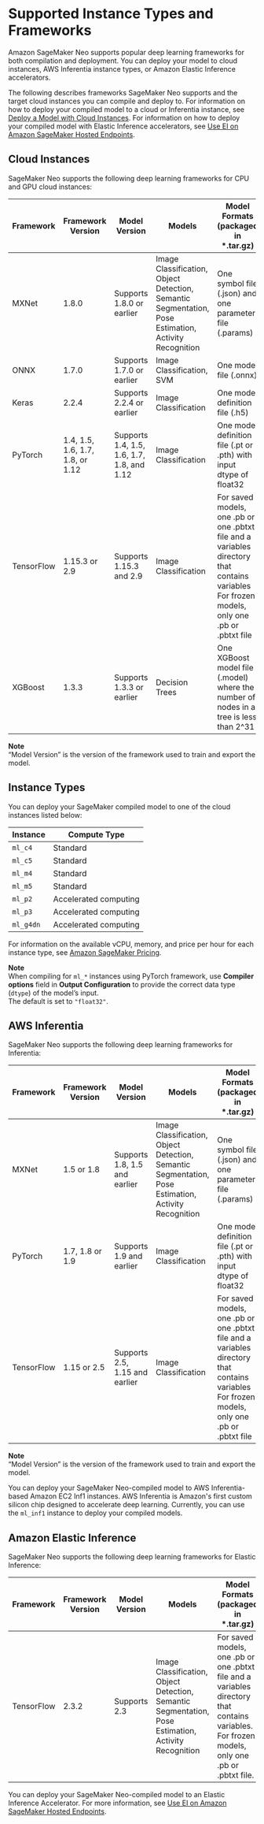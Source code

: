 # Supported Instance Types and Frameworks<a name="neo-supported-cloud"></a>

Amazon SageMaker Neo supports popular deep learning frameworks for both compilation and deployment\. You can deploy your model to cloud instances, AWS Inferentia instance types, or Amazon Elastic Inference accelerators\.

The following describes frameworks SageMaker Neo supports and the target cloud instances you can compile and deploy to\. For information on how to deploy your compiled model to a cloud or Inferentia instance, see [Deploy a Model with Cloud Instances](https://docs.aws.amazon.com/sagemaker/latest/dg/neo-deployment-hosting-services.html)\. For information on how to deploy your compiled model with Elastic Inference accelerators, see [Use EI on Amazon SageMaker Hosted Endpoints](ei-endpoints.md)\.

## Cloud Instances<a name="neo-supported-cloud-instances"></a>

SageMaker Neo supports the following deep learning frameworks for CPU and GPU cloud instances: 


| Framework | Framework Version | Model Version | Models | Model Formats \(packaged in \*\.tar\.gz\) | Toolkits | 
| --- | --- | --- | --- | --- | --- | 
| MXNet | 1\.8\.0 | Supports 1\.8\.0 or earlier | Image Classification, Object Detection, Semantic Segmentation, Pose Estimation, Activity Recognition | One symbol file \(\.json\) and one parameter file \(\.params\) | GluonCV v0\.8\.0 | 
| ONNX | 1\.7\.0 | Supports 1\.7\.0 or earlier | Image Classification, SVM | One model file \(\.onnx\) |  | 
| Keras | 2\.2\.4 | Supports 2\.2\.4 or earlier | Image Classification | One model definition file \(\.h5\) |  | 
| PyTorch | 1\.4, 1\.5, 1\.6, 1\.7, 1\.8, or 1\.12 | Supports 1\.4, 1\.5, 1\.6, 1\.7, 1\.8, and 1\.12 | Image Classification | One model definition file \(\.pt or \.pth\) with input dtype of float32 |  | 
| TensorFlow | 1\.15\.3 or 2\.9 | Supports 1\.15\.3 and 2\.9 | Image Classification | For saved models, one \.pb or one \.pbtxt file and a variables directory that contains variables For frozen models, only one \.pb or \.pbtxt file |  | 
| XGBoost | 1\.3\.3 | Supports 1\.3\.3 or earlier | Decision Trees | One XGBoost model file \(\.model\) where the number of nodes in a tree is less than 2^31 |  | 

**Note**  
“Model Version” is the version of the framework used to train and export the model\. 

## Instance Types<a name="neo-supported-cloud-instances-types"></a>

 You can deploy your SageMaker compiled model to one of the cloud instances listed below: 


| Instance | Compute Type | 
| --- | --- | 
| `ml_c4` | Standard | 
| `ml_c5` | Standard | 
| `ml_m4` | Standard | 
| `ml_m5` | Standard | 
| `ml_p2` | Accelerated computing | 
| `ml_p3` | Accelerated computing | 
| `ml_g4dn` | Accelerated computing | 

 For information on the available vCPU, memory, and price per hour for each instance type, see [Amazon SageMaker Pricing](https://aws.amazon.com/sagemaker/pricing/)\. 

**Note**  
When compiling for `ml_*` instances using PyTorch framework, use **Compiler options** field in **Output Configuration** to provide the correct data type \(`dtype`\) of the model’s input\.  
The default is set to `"float32"`\.

## AWS Inferentia<a name="neo-supported-inferentia"></a>

 SageMaker Neo supports the following deep learning frameworks for Inferentia: 


| Framework | Framework Version | Model Version | Models | Model Formats \(packaged in \*\.tar\.gz\) | Toolkits | 
| --- | --- | --- | --- | --- | --- | 
| MXNet | 1\.5 or 1\.8  | Supports 1\.8, 1\.5 and earlier | Image Classification, Object Detection, Semantic Segmentation, Pose Estimation, Activity Recognition | One symbol file \(\.json\) and one parameter file \(\.params\) | GluonCV v0\.8\.0 | 
| PyTorch | 1\.7, 1\.8 or 1\.9 | Supports 1\.9 and earlier | Image Classification | One model definition file \(\.pt or \.pth\) with input dtype of float32 |  | 
| TensorFlow | 1\.15 or 2\.5 | Supports 2\.5, 1\.15 and earlier | Image Classification | For saved models, one \.pb or one \.pbtxt file and a variables directory that contains variables For frozen models, only one \.pb or \.pbtxt file |  | 

**Note**  
 “Model Version” is the version of the framework used to train and export the model\. 

You can deploy your SageMaker Neo\-compiled model to AWS Inferentia\-based Amazon EC2 Inf1 instances\. AWS Inferentia is Amazon's first custom silicon chip designed to accelerate deep learning\. Currently, you can use the `ml_inf1` instance to deploy your compiled models\. 

## Amazon Elastic Inference<a name="neo-supported-ei"></a>

SageMaker Neo supports the following deep learning frameworks for Elastic Inference:


| Framework | Framework Version | Model Version | Models | Model Formats \(packaged in \*\.tar\.gz\) | 
| --- | --- | --- | --- | --- | 
| TensorFlow | 2\.3\.2 | Supports 2\.3 | Image Classification, Object Detection, Semantic Segmentation, Pose Estimation, Activity Recognition | For saved models, one \.pb or one \.pbtxt file and a variables directory that contains variables\. For frozen models, only one \.pb or \.pbtxt file\. | 

You can deploy your SageMaker Neo\-compiled model to an Elastic Inference Accelerator\. For more information, see [Use EI on Amazon SageMaker Hosted Endpoints](ei-endpoints.md)\.